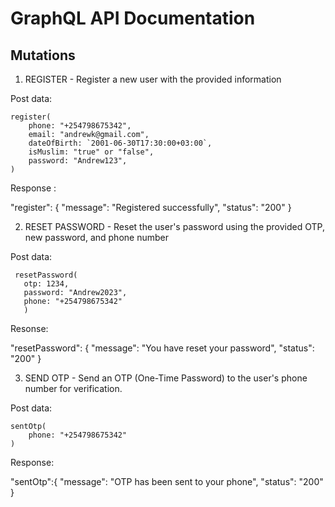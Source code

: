 # GraphQL API Documentation

## Mutations

1. REGISTER - Register a new user with the provided information

Post data:

    register(
        phone: "+254798675342",
        email: "andrewk@gmail.com",
        dateOfBirth: `2001-06-30T17:30:00+03:00`,
        isMuslim: "true" or "false",
        password: "Andrew123",
    )

Response :
 
 "register": {
    "message": "Registered successfully",
    "status": "200"
 }


2. RESET PASSWORD - Reset the user's password using the provided OTP, new password, and phone number

Post data:

     resetPassword(
       otp: 1234,
       password: "Andrew2023",
       phone: "+254798675342"
       )

Resonse:

   "resetPassword": {
    "message": "You have reset your password",
    "status": "200"
   }


3. SEND OTP - Send an OTP (One-Time Password) to the user's phone number for verification.

Post data:

    sentOtp(
        phone: "+254798675342"
    )

Response:

  "sentOtp":{
    "message": "OTP has been sent to your phone",
    "status": "200"
  }


